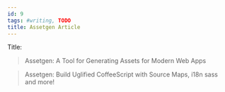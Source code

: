 ```yaml
---
id: 9
tags: #writing, TODO
title: Assetgen Article
---
```


Title:

> Assetgen: A Tool for Generating Assets for Modern Web Apps

> Assetgen: Build Uglified CoffeeScript with Source Maps, i18n sass and more!